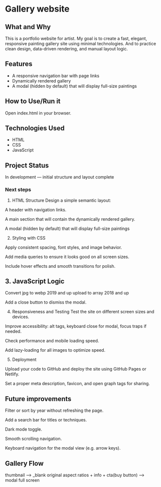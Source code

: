 # Gallery website


## What and Why

This is a portfolio website for artist.
My goal is to create a fast, elegant, responsive painting gallery site using minimal technologies.
And to practice clean design, data-driven rendering, and manual layout logic.


## Features

- A responsive navigation bar with page links
- Dynamically rendered gallery
- A modal (hidden by default) that will display full-size paintings

## How to Use/Run it

Open index.html in your browser.

## Technologies Used

- HTML
- CSS
- JavaScript


## Project Status

In development — initial structure and layout complete

### Next steps

1. HTML Structure
Design a simple semantic layout:

A header with navigation links.

A main section that will contain the dynamically rendered gallery.

A modal (hidden by default) that will display full-size paintings

2. Styling with CSS

Apply consistent spacing, font styles, and image behavior.

Add media queries to ensure it looks good on all screen sizes.


Include hover effects and smooth transitions for polish.

## 3. JavaScript Logic
Convert jpg to webp 2019 and up
upload to array 2018 and up

Add a close button to dismiss the modal.

4. Responsiveness and Testing
Test the site on different screen sizes and devices.

Improve accessibility: alt tags, keyboard close for modal, focus traps if needed.

Check performance and mobile loading speed.

Add lazy-loading for all images to optimize speed.

5. Deployment

Upload your code to GitHub and deploy the site using GitHub Pages or Netlify.

Set a proper meta description, favicon, and open graph tags for sharing.

## Future improvements

Filter or sort by year without refreshing the page.

Add a search bar for titles or techniques.

Dark mode toggle.

Smooth scrolling navigation.

Keyboard navigation for the modal view (e.g. arrow keys).

## Gallery Flow

thumbnail --> _blank original aspect ratios + info + cta(buy button) --> modal full screen 

